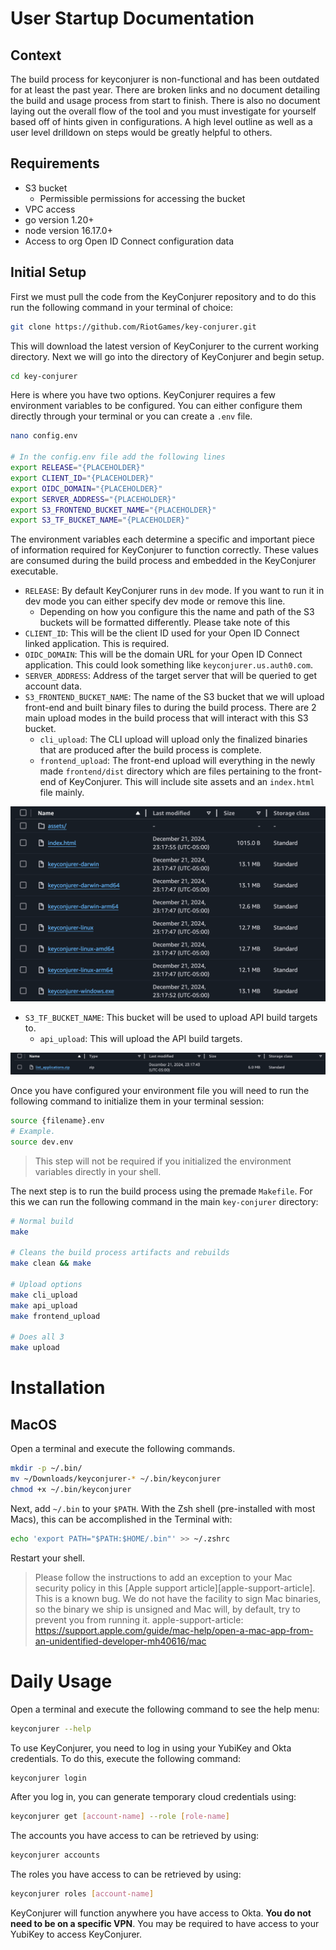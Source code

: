 # User Startup Documentation

## Context

The build process for keyconjurer is non-functional and has been outdated for at least the past year. There are broken links and no document detailing the build and usage process from start to finish. There is also no document laying out the overall flow of the tool and you must investigate for yourself based off of hints given in configurations. A high level outline as well as a user level drilldown on steps would be greatly helpful to others.

## Requirements

- S3 bucket
    - Permissible permissions for accessing the bucket
- VPC access
- go version 1.20+
- node version 16.17.0+
- Access to org Open ID Connect configuration data

## Initial Setup

First we must pull the code from the KeyConjurer repository and to do this run the following command in your terminal of choice:
```bash
git clone https://github.com/RiotGames/key-conjurer.git
```

This will download the latest version of KeyConjurer to the current working directory. Next we will go into the directory of KeyConjurer and begin setup.

```bash
cd key-conjurer
```

Here is where you have two options. KeyConjurer requires a few environment variables to be configured. You can either configure them directly through your terminal or you can create a `.env` file.

```bash
nano config.env

# In the config.env file add the following lines
export RELEASE="{PLACEHOLDER}"
export CLIENT_ID="{PLACEHOLDER}"
export OIDC_DOMAIN="{PLACEHOLDER}"
export SERVER_ADDRESS="{PLACEHOLDER}"
export S3_FRONTEND_BUCKET_NAME="{PLACEHOLDER}"
export S3_TF_BUCKET_NAME="{PLACEHOLDER}"
```

The environment variables each determine a specific and important piece of information required for KeyConjurer to function correctly. These values are consumed during the build process and embedded in the KeyConjurer executable. 
- `RELEASE`: By default KeyConjurer runs in `dev` mode. If you want to run it in dev mode you can either specify dev mode or remove this line.
    - Depending on how you configure this the name and path of the S3 buckets will be formatted differently. Please take note of this 
- `CLIENT_ID`: This will be the client ID used for your Open ID Connect linked application. This is required.
- `OIDC_DOMAIN`: This will be the domain URL for your Open ID Connect application. This could look something like `keyconjurer.us.auth0.com`.
- `SERVER_ADDRESS`: Address of the target server that will be queried to get account data.
- `S3_FRONTEND_BUCKET_NAME`: The name of the S3 bucket that we will upload front-end and built binary files to during the build process. There are 2 main upload modes in the build process that will interact with this S3 bucket.
    - `cli_upload`: The CLI upload will upload only the finalized binaries that are produced after the build process is complete.
    - `frontend_upload`: The front-end upload will everything in the newly made `frontend/dist` directory which are files pertaining to the front-end of KeyConjurer. This will include site assets and an `index.html` file mainly.

![Frontend and cli uploaded to S3](doc_assets/frontend_upload.png "Frontend and cli uploaded to S3")

- `S3_TF_BUCKET_NAME`: This bucket will be used to upload API build targets to.
    - `api_upload`: This will upload the API build targets.

![API binary uploaded to S3](doc_assets/api_upload.png "API binary uploaded to S3")

Once you have configured your environment file you will need to run the following command to initialize them in your terminal session:
```bash
source {filename}.env
# Example.
source dev.env
```
> This step will not be required if you initialized the environment variables directly in your shell.

The next step is to run the build process using the premade `Makefile`. For this we can run the following command in the main `key-conjurer` directory:
```bash
# Normal build
make

# Cleans the build process artifacts and rebuilds
make clean && make

# Upload options
make cli_upload
make api_upload
make frontend_upload

# Does all 3
make upload
```

# Installation

## MacOS
Open a terminal and execute the following commands.

```bash
mkdir -p ~/.bin/
mv ~/Downloads/keyconjurer-* ~/.bin/keyconjurer
chmod +x ~/.bin/keyconjurer
```
Next, add `~/.bin` to your `$PATH`. With the Zsh shell (pre-installed with most Macs), this can be accomplished in the Terminal with:
```bash
echo 'export PATH="$PATH:$HOME/.bin"' >> ~/.zshrc
```
Restart your shell.

> Please follow the instructions to add an exception to your Mac security policy in this [Apple support article][apple-support-article]. This is a known bug. We do not have the facility to sign Mac binaries, so the binary we ship is unsigned and Mac will, by default, try to prevent you from running it. 
>apple-support-article: https://support.apple.com/guide/mac-help/open-a-mac-app-from-an-unidentified-developer-mh40616/mac

# Daily Usage

Open a terminal and execute the following command to see the help menu:
```bash
keyconjurer --help
```

To use KeyConjurer, you need to log in using your YubiKey and Okta credentials. To do this, execute the following command:
```bash
keyconjurer login
```

After you log in, you can generate temporary cloud credentials using:
```bash
keyconjurer get [account-name] --role [role-name]
```

The accounts you have access to can be retrieved by using:
```bash
keyconjurer accounts
```

The roles you have access to can be retrieved by using:
```bash
keyconjurer roles [account-name]
```

KeyConjurer will function anywhere you have access to Okta. **You do not need to be on a specific VPN**. You may be required to have access to your YubiKey to access KeyConjurer.
